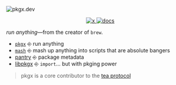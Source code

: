 ![pkgx.dev](https://pkgx.dev/banner.png)

<p align="center">
  <a href="https://x.com/pkgxdev">
    <img src="https://img.shields.io/badge/-pkgxdev-2675f5?logo=x&color=000&logoColor=fff" alt="x" />
  </a>
  <a href="https://docs.pkgx.sh">
    <img src="https://img.shields.io/badge/-docs-2675f5?logoColor=fff&color=4156E1&logo=gitbook" alt="docs" />
  </a>
</p>

*run anything*—from the creator of `brew`.

* [`pkgx`](https://github.com/pkgxdev/pkgx) ⎆ run anything
* [`mash`](https://github.com/pkgxdev/mash) ⎆ mash up anything into scripts that are absolute bangers
* [pantry](https://github.com/pkgxdev/pantry) ⎆ package metadata
* [libpkgx](https://github.com/pkgxdev/libpkgx) ⎆ `import`… but with pkging power

> pkgx is a core contributor to the [tea protocol](https://github.com/teaxyz)

